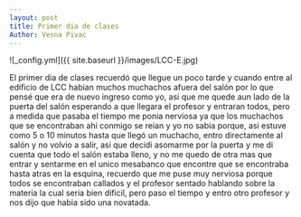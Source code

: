 ```yaml
---
layout: post
title: Primer dia de clases
Author: Vesna Pivac
---
```

![_config.yml]({{ site.baseurl }}/images/LCC-E.jpg)

El primer dia de clases recuerdó que llegue un poco tarde y cuando entre al edificio de LCC habian muchos muchachos afuera del salón por lo que pensé que era de nuevo ingreso como yo, asi que me quede aun lado de la puerta del salón esperando a que llegara el profesor y entraran todos, pero a medida que pasaba el tiempo me ponia nerviosa ya que los muchachos que se encontraban ahi conmigo se reian y yo no sabia porque, asi estuve como 5 o 10 minutos hasta que llegó un muchacho, entro directamente al salón y no volvio a salir, asi que decidi asomarme por la puerta y me di cuenta que todo el salón estaba lleno, y no me quedo de otra mas que entrar y sentarme en el unico mesabanco que encontre que se encontraba hasta atras en la esquina, recuerdo que me puse muy nerviosa porque todos se encontraban callados y el profesor sentado hablando sobre la materia la cual seria bien dificil, pero paso el tiempo y entro otro profesor y nos dijo que habia sido una novatada.
